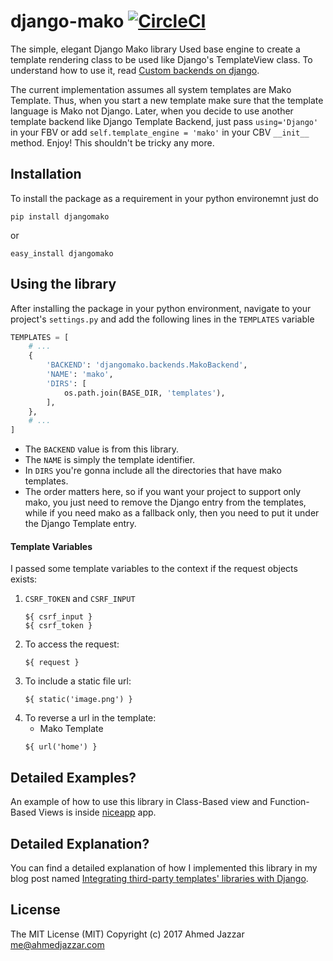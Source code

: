 # django-mako [![CircleCI](https://circleci.com/gh/ahmedaljazzar/django-mako.svg?style=svg)](https://circleci.com/gh/ahmedaljazzar/django-mako)
The simple, elegant Django Mako library
Used base engine to create a template rendering class to be used like Django's TemplateView class. To understand how to use it, read [Custom backends on django](https://docs.djangoproject.com/en/1.8/topics/templates/#custom-backends).

The current implementation assumes all system templates are Mako Template. Thus, when you start a new template make sure that the template language is Mako not Django. Later, when you decide to use another template backend like Django Template Backend, just pass `using='Django'` in your FBV or add `self.template_engine = 'mako'` in your CBV `__init__` method. 
Enjoy! This shouldn't be tricky any more.


## Installation
To install the package as a requirement in your python environemnt just
do
```
pip install djangomako
```
or
```
easy_install djangomako
```


## Using the library
After installing the package in your python environment, navigate to 
your project's `settings.py` and add the following lines in the 
`TEMPLATES` variable

```python
TEMPLATES = [
    # ...
    {
        'BACKEND': 'djangomako.backends.MakoBackend',
        'NAME': 'mako',
        'DIRS': [
            os.path.join(BASE_DIR, 'templates'),
        ],
    },
    # ...
]
```

- The `BACKEND` value is from this library.
- The `NAME` is simply the template identifier.
- In `DIRS` you're gonna include all the directories that have mako 
templates.
- The order matters here, so if you want your project to 
support only mako, you just need to remove the Django entry from the 
templates, while if you need mako as a fallback only, then you need to
put it under the Django Template entry.


#### Template Variables

I passed some template variables to the context if the request objects 
exists:

1. `CSRF_TOKEN` and `CSRF_INPUT`
    ```mako
    ${ csrf_input }
    ${ csrf_token }
    ```
1. To access the request:
    ```mako
    ${ request }
    ```
1. To include a static file url:
    ```mako
    ${ static('image.png') }
    ```
1. To reverse a url in the template:
    - Mako Template
    ```mako
    ${ url('home') }
    ```

## Detailed Examples?
An example of how to use this library in Class-Based view and 
Function-Based Views is inside [niceapp](https://github.com/ahmedaljazzar/django-mako/tree/master/niceapp)
app.

## Detailed Explanation?
You can find a detailed explanation of how I implemented this library 
in my blog post named [Integrating third-party templates' libraries with Django](https://ahmedjazzar.com/single-post/Mako-Django).

## License
The MIT License (MIT)
Copyright (c) 2017 Ahmed Jazzar <me@ahmedjazzar.com>
